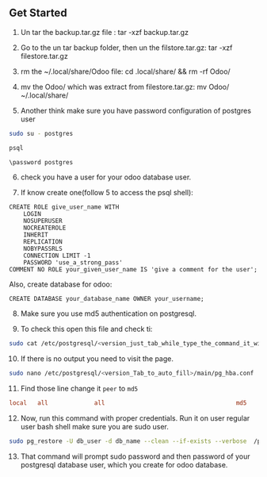 ## Get Started

1. Un tar the backup.tar.gz file : tar -xzf backup.tar.gz

2.  Go to the un tar backup folder, then un the filstore.tar.gz: tar -xzf filestore.tar.gz

3.  rm the ~/.local/share/Odoo file: cd .local/share/ && rm -rf Odoo/

4.  mv the Odoo/ which was extract from filestore.tar.gz: mv Odoo/ ~/.local/share/

5. Another think make sure you have password configuration of postgres user

```bash
sudo su - postgres
```

```bash
psql
```

```bash
\password postgres
```

6. check you have a user for your odoo database user.

7. If know create one(follow 5 to access the psql shell):

```psql
CREATE ROLE give_user_name WITH
	LOGIN
	NOSUPERUSER
	NOCREATEROLE
	INHERIT
	REPLICATION
	NOBYPASSRLS
	CONNECTION LIMIT -1
	PASSWORD 'use_a_strong_pass'
COMMENT NO ROLE your_given_user_name IS 'give a comment for the user';
```

Also, create database for odoo:

```psql
CREATE DATABASE your_database_name OWNER your_username;
```

8. Make sure you use md5 authentication on postgresql.

9. To check this open this file and check ti:

```bash
sudo cat /etc/postgresql/<version_just_tab_while_type_the_command_it_will_auto_fill>/main/pg_hba.conf | grep md5
```

10. If there is no output you need to visit the page.

```bash
sudo nano /etc/postgresql/<version_Tab_to_auto_fill>/main/pg_hba.conf
```


11. Find those line change it `peer` to `md5`

```ini
local   all             all                                     md5
```

12. Now, run this command with proper credentials. Run it on user regular user bash shell make sure you are sudo user.

```bash
sudo pg_restore -U db_user -d db_name --clean --if-exists --verbose  /path
```

13. That command will prompt sudo password and then password of your postgresql database user, which you create for odoo database.
